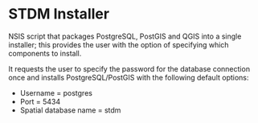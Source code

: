 STDM Installer
==============

NSIS script that packages PostgreSQL, PostGIS and QGIS into a single installer; this provides the user with the option of specifying which components to install. 

It requests the user to specify the password for the database connection once and installs PostgreSQL/PostGIS with the following default options:
* Username = postgres
* Port = 5434
* Spatial database name = stdm




